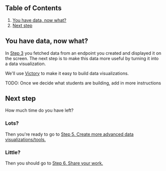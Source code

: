 ## Table of Contents
1. [You have data, now what?](#you-have-data-now-what)
1. [Next step](#next-step)

## You have data, now what?
In [Step 3](3-Make-API-Calls.md) you fetched data from an endpoint you created and displayed it on the screen. The next step is to make this data more useful by turning it into a data visualization.

We'll use [Victory](https://formidable.com/open-source/victory/) to make it easy to build data visualizations.

TODO: Once we decide what students are building, add in more instructions

## Next step
How much time do you have left?

### Lots?
Then you're ready to go to [Step 5. Create more advanced data visualizations/tools.](5-Create-Advanced-Data-Viz.md)

### Little?
Then you should go to [Step 6. Share your work.](6-Share-Your-Work.md)
